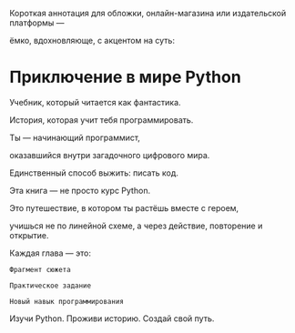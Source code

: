 Короткая аннотация для обложки, онлайн-магазина или издательской платформы —

ёмко, вдохновляюще, с акцентом на суть:

# Приключение в мире Python

Учебник, который читается как фантастика.

История, которая учит тебя программировать.

Ты — начинающий программист,

оказавшийся внутри загадочного цифрового мира.

Единственный способ выжить: писать код.

Эта книга — не просто курс Python.

Это путешествие, в котором ты растёшь вместе с героем,

учишься не по линейной схеме, а через действие, повторение и открытие.

Каждая глава — это:

    Фрагмент сюжета

    Практическое задание

    Новый навык программирования

Изучи Python. Проживи историю. Создай свой путь.
